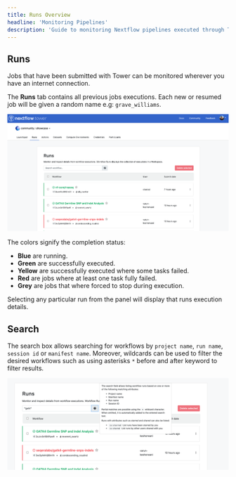 ```yaml
---
title: Runs Overview
headline: 'Monitoring Pipelines'
description: 'Guide to monitoring Nextflow pipelines executed through Tower.'
---
```


## Runs

Jobs that have been submitted with Tower can be monitored wherever you have an internet connection. 

The **Runs** tab contains all previous jobs executions. Each new or resumed job will be given a random name e.g: `grave_williams`.

![](_images/monitoring_overview.png)

The colors signify the completion status:

  - **Blue** are running.
  - **Green** are successfully executed.
  - **Yellow** are successfully executed where some tasks failed.
  - **Red** are jobs where at least one task fully failed.
  - **Grey** are jobs that where forced to stop during execution.

Selecting any particular run from the panel will display that runs execution details.

## Search

The search box allows searching for workflows by `project name`, `run name`, `session id` or `manifest name`. Moreover, wildcards can be used to filter the desired workflows such as using asterisks `*` before and after keyword to filter results.

![](_images/monitoring_search.png)


